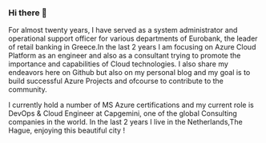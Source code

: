 ### Hi there 👋
For almost twenty years, I have served as a system administrator and operational support officer for various departments of Eurobank, the leader of
retail banking in Greece.In the last 2 years I am focusing on Azure Cloud Platform as an engineer and also as a consultant trying to promote the importance and capabilities
of Cloud technologies.
I also share my endeavors here on Github but also on my personal blog and my goal is to build successful Azure Projects and ofcourse to contribute to the community.

I currently hold a number of MS Azure certifications and my current role is DevOps & Cloud Engineer at Capgemini, one of the global Consulting companies in the world.
In the last 2 years I live in the Netherlands,The Hague, enjoying this beautiful city !
<!--
**jdk1900/jdk1900** is a ✨ _special_ ✨ repository because its `README.md` (this file) appears on your GitHub profile.

Here are some ideas to get you started:

- 🔭 I’m currently working on ...
- 🌱 I’m currently learning ...
- 👯 I’m looking to collaborate on ...
- 🤔 I’m looking for help with ...
- 💬 Ask me about ...
- 📫 How to reach me: ...
- 😄 Pronouns: ...
- ⚡ Fun fact: ...
-->
